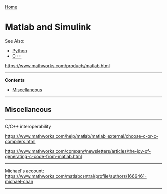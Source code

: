 [Home](Readme.md)
# Matlab and Simulink

See Also:

 - [Python](Python.md)
 - [C++](CPP.md)

https://www.mathworks.com/products/matlab.html

---

**Contents**

- [Miscellaneous](Matlab.md#miscellaneous)

---

## Miscellaneous

---

C/C++ interoperability

https://www.mathworks.com/help/matlab/matlab_external/choose-c-or-c-compilers.html

https://www.mathworks.com/company/newsletters/articles/the-joy-of-generating-c-code-from-matlab.html

---

Michael's account:
https://www.mathworks.com/matlabcentral/profile/authors/1666461-michael-chan

---
